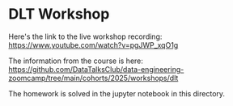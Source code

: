 # DLT Workshop

Here's the link to the live workshop recording:
https://www.youtube.com/watch?v=pgJWP_xqO1g

The information from the course is here:
https://github.com/DataTalksClub/data-engineering-zoomcamp/tree/main/cohorts/2025/workshops/dlt

The homework is solved in the jupyter notebook in this directory. 